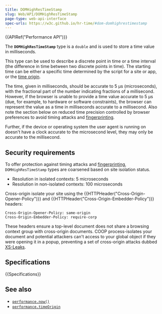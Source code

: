 ```yaml
---
title: DOMHighResTimeStamp
slug: Web/API/DOMHighResTimeStamp
page-type: web-api-interface
spec-urls: https://w3c.github.io/hr-time/#dom-domhighrestimestamp
---
```


{{APIRef("Performance API")}}

The **`DOMHighResTimeStamp`** type is a `double` and is used to store a time value in milliseconds.

This type can be used to describe a discrete point in time or a time interval (the difference in time between two discrete points in time). The starting time can be either a specific time determined by the script for a site or app, or the [time origin](/en-US/docs/Web/API/Performance/timeOrigin).

The time, given in milliseconds, should be accurate to 5 µs (microseconds), with the fractional part of the number indicating fractions of a millisecond. However, if the browser is unable to provide a time value accurate to 5 µs (due, for example, to hardware or software constraints), the browser can represent the value as a time in milliseconds accurate to a millisecond. Also note the section below on reduced time precision controlled by browser preferences to avoid timing attacks and [fingerprinting](/en-US/docs/Glossary/Fingerprinting).

Further, if the device or operating system the user agent is running on doesn't have a clock accurate to the microsecond level, they may only be accurate to the millisecond.

## Security requirements

To offer protection against timing attacks and [fingerprinting](/en-US/docs/Glossary/Fingerprinting), `DOMHighResTimeStamp` types are coarsened based on site isolation status.

- Resolution in isolated contexts: 5 microseconds
- Resolution in non-isolated contexts: 100 microseconds

Cross-origin isolate your site using the {{HTTPHeader("Cross-Origin-Opener-Policy")}} and
{{HTTPHeader("Cross-Origin-Embedder-Policy")}} headers:

```http
Cross-Origin-Opener-Policy: same-origin
Cross-Origin-Embedder-Policy: require-corp
```

These headers ensure a top-level document does not share a browsing context group with
cross-origin documents. COOP process-isolates your document and potential attackers
can't access to your global object if they were opening it in a popup, preventing a set
of cross-origin attacks dubbed [XS-Leaks](https://github.com/xsleaks/xsleaks).

## Specifications

{{Specifications}}

## See also

- [`performance.now()`](/en-US/docs/Web/API/Performance/now)
- [`performance.timeOrigin`](/en-US/docs/Web/API/Performance/timeOrigin)

